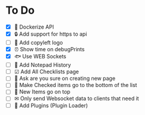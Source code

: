 # To Do

- [X] 🐳 Dockerize API
- [X] 🔒 Add support for https to api
- [ ] 💼 Add copyleft logo
- [X] ⏰ Show time on debugPrints
- [X] 🐟 Use WEB Sockets
- [ ] 📝 Add Notepad History
- [ ] ☑ Add All Checklists page
- [ ] 🌵 Ask are you sure on creating new page
- [ ] 🔽 Make Checked items go to the bottom of the list
- [ ] 🔼 New Items go on top
- [ ] ✉ Only send Websocket data to clients that need it
- [ ] 🔌 Add Plugins (Plugin Loader)